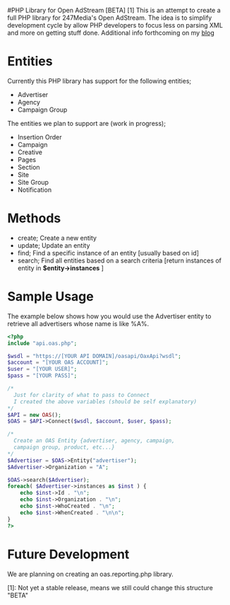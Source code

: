 #PHP Library for Open AdStream [BETA] [1]
This is an attempt to create a full PHP library for 247Media's Open AdStream. The idea is to simplify development cycle by allow PHP developers to focus less on parsing XML and more on getting stuff done. Additional info forthcoming on my [blog](http://openadstream.blogspot.com/)

Entities
========
Currently this PHP library has support for the following entities;
* Advertiser
* Agency
* Campaign Group

The entities we plan to support are (work in progress);
* Insertion Order
* Campaign
* Creative
* Pages
* Section
* Site
* Site Group
* Notification

Methods
=======
* create; Create a new entity
* update; Update an entity
* find; Find a specific instance of an entity [usually based on id]
* search; Find all entities based on a search criteria [return instances of entity in **$entity->instances** ]

Sample Usage
============ 
The example below shows how you would use the Advertiser entity to retrieve all advertisers whose name is like %A%.

```PHP
<?php
include "api.oas.php";

$wsdl = "https://[YOUR API DOMAIN]/oasapi/OaxApi?wsdl";
$account = "[YOUR OAS ACCOUNT]";
$user = "[YOUR USER]";
$pass = "[YOUR PASS]";

/* 
  Just for clarity of what to pass to Connect
  I created the above variables (should be self explanatory)
*/
$API = new OAS();
$OAS = $API->Connect($wsdl, $account, $user, $pass);

/* 
  Create an OAS Entity {advertiser, agency, campaign, 
  campaign group, product, etc...}
*/
$Advertiser = $OAS->Entity("advertiser");
$Advertiser->Organization = "A";

$OAS->search($Advertiser);
foreach( $Advertiser->instances as $inst ) {
	echo $inst->Id . "\n";
	echo $inst->Organization . "\n";
	echo $inst->WhoCreated . "\n";
	echo $inst->WhenCreated . "\n\n";
}
?>
```

Future Development
==================
We are planning on creating an oas.reporting.php library.

[1]: Not yet a stable release, means we still could change this structure "BETA"